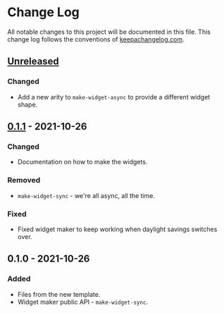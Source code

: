 # Change Log
All notable changes to this project will be documented in this file. This change log follows the conventions of [keepachangelog.com](http://keepachangelog.com/).

## [Unreleased]
### Changed
- Add a new arity to `make-widget-async` to provide a different widget shape.

## [0.1.1] - 2021-10-26
### Changed
- Documentation on how to make the widgets.

### Removed
- `make-widget-sync` - we're all async, all the time.

### Fixed
- Fixed widget maker to keep working when daylight savings switches over.

## 0.1.0 - 2021-10-26
### Added
- Files from the new template.
- Widget maker public API - `make-widget-sync`.

[Unreleased]: https://github.com/your-name/codewars-kata/compare/0.1.1...HEAD
[0.1.1]: https://github.com/your-name/codewars-kata/compare/0.1.0...0.1.1
